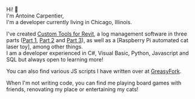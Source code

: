 Hi! 👋  
I'm Antoine Carpentier,  
I'm a developer currently living in Chicago, Illinois.

I've created [Custom Tools for Revit](https://github.com/antoine-carpentier/AC-Revit-Toolbox), a log management software in three parts ([Part 1](https://github.com/antoine-carpentier/Optimus-NewForma-Procore-Log), [Part 2](https://github.com/antoine-carpentier/AWS-Optimus-I) and [Part 3](https://github.com/antoine-carpentier/AWS-Optimus-I)), as well as a [Raspberry Pi automated cat laser toy], among other things.  
I am a developer experienced in C#, Visual Basic, Python, Javascript and SQL but always open to learning more!

You can also find various JS scripts I have written over at [GreasyFork](https://greasyfork.org/en/users/754006-antoine-carpentier).

When I'm not writing code, you can find me playing board games with friends, renovating my place or entertaining my cats!
